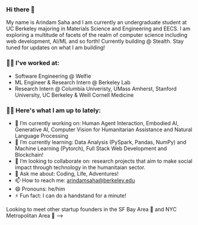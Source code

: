 ### Hi there 👋

My name is Arindam Saha and I am currently an undergraduate student at UC Berkeley majoring in Materials Science and Engineering and EECS. I am exploring a multitude of facets of the realm of computer science including web development, AI/ML and so forth! Currently building @ Stealth. Stay tuned for updates on what I am building!

### 👨‍🔬 I've worked at:

- Software Engineering @ Welfie
- ML Engineer & Research Intern @ Berkeley Lab
- Research Intern @ Columbia Univeristy, UMass Amherst, Stanford University, UC Berkeley & Weill Cornell Medicine

### 👨‍💻 Here's what I am up to lately:

- 🔭 I’m currently working on: Human Agent Interaction, Embodied AI, Generative AI, Computer Vision for Humanitarian Assistance and Natural Language Processing 
- 🌱 I’m currently learning: Data Analysis (PySpark, Pandas, NumPy) and Machine Learning (Pytorch), Full Stack Web Development and Blockchain!
- 👯 I’m looking to collaborate on: research projects that aim to make social impact through technology in the humanitaian sector.
- 💬 Ask me about: Coding, Life, Adventures!
- 📫 How to reach me: arindamsaha@berkeley.edu
- 😄 Pronouns: he/him
- ⚡ Fun fact: I can do a handstand for a minute!

Looking to meet other startup founders in the SF Bay Area 🌊 and NYC Metropolitan Area 🌆
-->


<!--
**arindamsaha282/arindamsaha282** is a ✨ _special_ ✨ repository because its `README.md` (this file) appears on your GitHub profile.

### My name is Arindam Saha and I am currently an undergraduate student at UC Berkeley majoring in Materials Science and Engineering and EECS. I am exploring a multitude of facets of the realm of computer science including web development, AI/ML and so forth! Feel free to explore some project's I've been working on the past couple of years!


